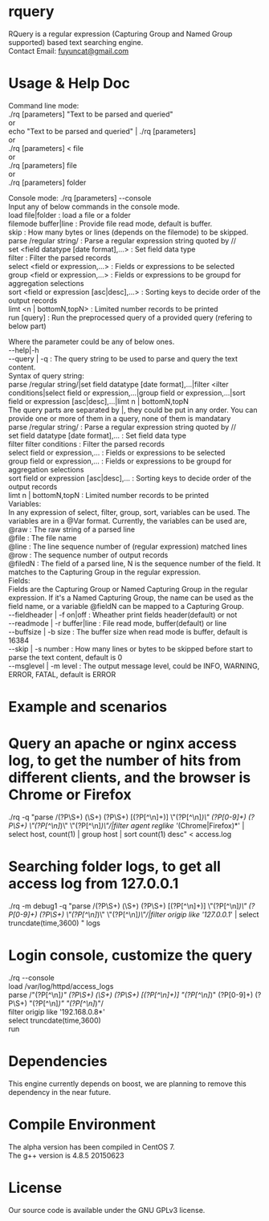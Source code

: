 # rquery
  RQuery is a regular expression (Capturing Group and Named Group supported) based text searching engine.<br />
  Contact Email: fuyuncat@gmail.com<br />

# Usage & Help Doc
Command line mode:<br />
  ./rq [parameters] "Text to be parsed and queried"<br />
  or<br />
  echo "Text to be parsed and queried" | ./rq [parameters]<br />
  or<br />
  ./rq [parameters] < file<br />
  or<br />
  ./rq [parameters] file<br />
  or<br />
  ./rq [parameters] folder<br />

Console mode:
  ./rq [parameters] --console<br />
  Input any of below commands in the console mode.<br />
    load file|folder : load a file or a folder<br />
    filemode buffer|line : Provide file read mode, default is buffer.<br />
    skip <N> : How many bytes or lines (depends on the filemode) to be skipped.<br />
    parse /regular string/ : Parse a regular expression string quoted by //<br />
    set <field datatype [date format],...> : Set field data type<br />
    filter <filter conditions> : Filter the parsed records<br />
    select <field or expression,...> : Fields or expressions to be selected<br />
    group <field or expression,...> : Fields or expressions to be groupd for aggregation selections<br />
    sort <field or expression [asc|desc],...> : Sorting keys to decide order of the output records<br />
    limt <n | bottomN,topN> : Limited number records to be printed<br />
    run [query] : Run the preprocessed query of a provided query (refering to below part)<br />

Where the parameter could be any of below ones.<br />
  --help|-h<br />
  --query | -q <qeury string> : The query string to be used to parse and query the text content.<br />
    Syntax of query string:<br />
      parse /regular string/|set field datatype [date format],...|filter <ilter conditions|select field or expression,...|group field or expression,...|sort field or expression [asc|desc],...|limt n | bottomN,topN<br />
      The query parts are separated by |, they could be put in any order. You can provide one or more of them in a query, none of them is mandatary<br />
        parse /regular string/ : Parse a regular expression string quoted by //<br />
        set field datatype [date format],... : Set field data type<br />
        filter filter conditions : Filter the parsed records<br />
        select field or expression,... : Fields or expressions to be selected<br />
        group field or expression,... : Fields or expressions to be groupd for aggregation selections<br />
        sort field or expression [asc|desc],... : Sorting keys to decide order of the output records<br />
        limt n | bottomN,topN : Limited number records to be printed<br />
    Variables:<br />
      In any expression of select, filter, group, sort, variables can be used. The variables are in a @Var format. Currently, the variables can be used are,<br />
        @raw : The raw string of a parsed line<br />
        @file : The file name<br />
        @line : The line sequence number of (regular expression) matched lines<br />
        @row : The sequence number of output records<br />
        @filedN : The field of a parsed line, N is the sequence number of the field. It matches to the Capturing Group in the regular expression.<br />
    Fields:<br />
      Fields are the Capturing Group or Named Capturing Group in the regular expression. If it's a Named Capturing Group, the name can be used as the field name, or a variable @fieldN can be mapped to a Capturing Group. <br />
  --fieldheader | -f on|off : Wheather print fields header(default) or not<br />
  --readmode | -r buffer|line : File read mode, buffer(default) or line<br />
  --buffsize | -b size : The buffer size when read mode is buffer, default is 16384<br />
  --skip | -s number : How many lines or bytes to be skipped before start to parse the text content, default is 0<br />
  --msglevel | -m level : The output message level, could be INFO, WARNING, ERROR, FATAL, default is ERROR<br />

# Example and scenarios
  # Query an apache or nginx access log, to get the number of hits from different clients, and the browser is Chrome or Firefox<br />
  ./rq -q "parse /(?P<host>\S+) (\S+) (?P<user>\S+) \[(?P<time>[^\n]+)\] \\\"(?P<request>[^\n]*)\\\" (?P<status>[0-9]+) (?P<size>\S+) \\\"(?P<referrer>[^\n]*)\\\" \\\"(?P<agent>[^\n]*)\\\"/|filter agent reglike '*(Chrome|Firefox)*' | select host, count(1) | group host | sort count(1) desc" < access.log<br />

  # Searching folder logs, to get all access log from 127.0.0.1
  ./rq -m debug1 -q "parse /(?P<host>\S+) (\S+) (?P<user>\S+) \[(?P<time>[^\n]+)\] \\\"(?P<request>[^\n]*)\\\" (?P<status>[0-9]+) (?P<size>\S+) \\\"(?P<referrer>[^\n]*)\\\" \\\"(?P<agent>[^\n]*)\\\"/|filter origip like '127.0.0.1*' | select truncdate(time,3600) " logs<br />
  
  # Login console, customize the query
  ./rq --console<br />
  load /var/log/httpd/access_logs<br />
  parse /\"(?P<origip>[^\n]*)\" (?P<host>\S+) (\S+) (?P<user>\S+) \[(?P<time>[^\n]+)\] \"(?P<request>[^\n]*)\" (?P<status>[0-9]+) (?P<size>\S+) \"(?P<referrer>[^\n]*)\" \"(?P<agent>[^\n]*)\"/<br />
  filter origip like '192.168.0.8*'<br />
  select truncdate(time,3600)<br />
  run<br />
  
# Dependencies
  This engine currently depends on boost, we are planning to remove this dependency in the near future.<br />

# Compile Environment
  The alpha version has been compiled in CentOS 7.<br />
  The g++ version is 4.8.5 20150623<br />

# License
  Our source code is available under the GNU GPLv3 license.<br />
  
